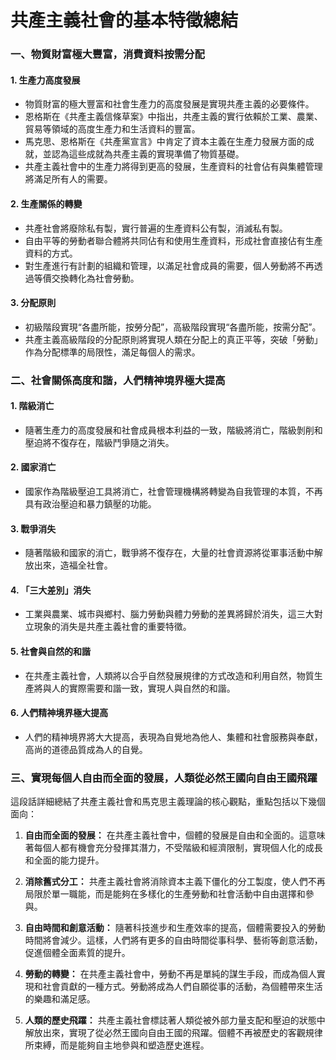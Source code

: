 # 共產主義社會的基本特徵總結

### 一、物質財富極大豐富，消費資料按需分配

#### 1. 生產力高度發展

- 物質財富的極大豐富和社會生產力的高度發展是實現共產主義的必要條件。
- 恩格斯在《共產主義信條草案》中指出，共產主義的實行依賴於工業、農業、貿易等領域的高度生產力和生活資料的豐富。
- 馬克思、恩格斯在《共產黨宣言》中肯定了資本主義在生產力發展方面的成就，並認為這些成就為共產主義的實現準備了物質基礎。
- 共產主義社會中的生產力將得到更高的發展，生產資料的社會佔有與集體管理將滿足所有人的需要。

#### 2. 生產關係的轉變

- 共產社會將廢除私有製，實行普遍的生產資料公有製，消滅私有製。
- 自由平等的勞動者聯合體將共同佔有和使用生產資料，形成社會直接佔有生產資料的方式。
- 對生產進行有計劃的組織和管理，以滿足社會成員的需要，個人勞動將不再透過等價交換轉化為社會勞動。

#### 3. 分配原則

- 初級階段實現“各盡所能，按勞分配”，高級階段實現“各盡所能，按需分配”。
- 共產主義高級階段的分配原則將實現人類在分配上的真正平等，突破「勞動」作為分配標準的局限性，滿足每個人的需求。

### 二、社會關係高度和諧，人們精神境界極大提高

#### 1. 階級消亡

- 隨著生產力的高度發展和社會成員根本利益的一致，階級將消亡，階級剝削和壓迫將不復存在，階級鬥爭隨之消失。

#### 2. 國家消亡

- 國家作為階級壓迫工具將消亡，社會管理機構將轉變為自我管理的本質，不再具有政治壓迫和暴力鎮壓的功能。

#### 3. 戰爭消失

- 隨著階級和國家的消亡，戰爭將不復存在，大量的社會資源將從軍事活動中解放出來，造福全社會。

#### 4. 「三大差別」消失

- 工業與農業、城市與鄉村、腦力勞動與體力勞動的差異將歸於消失，這三大對立現象的消失是共產主義社會的重要特徵。

#### 5. 社會與自然的和諧

- 在共產主義社會，人類將以合乎自然發展規律的方式改造和利用自然，物質生產將與人的實際需要和諧一致，實現人與自然的和諧。

#### 6. 人們精神境界極大提高

- 人們的精神境界將大大提高，表現為自覺地為他人、集體和社會服務與奉獻，高尚的道德品質成為人的自覺。

### 三、實現每個人自由而全面的發展，人類從必然王國向自由王國飛躍

這段話詳細總結了共產主義社會和馬克思主義理論的核心觀點，重點包括以下幾個面向：

1. **自由而全面的發展：**
 在共產主義社會中，個體的發展是自由和全面的。這意味著每個人都有機會充分發揮其潛力，不受階級和經濟限制，實現個人化的成長和全面的能力提升。

2. **消除舊式分工：**
 共產主義社會將消除資本主義下僵化的分工製度，使人們不再局限於單一職能，而是能夠在多樣化的生產勞動和社會活動中自由選擇和參與。

3. **自由時間和創意活動：**
 隨著科技進步和生產效率的提高，個體需要投入的勞動時間將會減少。這樣，人們將有更多的自由時間從事科學、藝術等創意活動，促進個體全面素質的提升。

4. **勞動的轉變：**
 在共產主義社會中，勞動不再是單純的謀生手段，而成為個人實現和社會貢獻的一種方式。勞動將成為人們自願從事的活動，為個體帶來生活的樂趣和滿足感。

5. **人類的歷史飛躍：**
 共產主義社會標誌著人類從被外部力量支配和壓迫的狀態中解放出來，實現了從必然王國向自由王國的飛躍。個體不再被歷史的客觀規律所束縛，而是能夠自主地參與和塑造歷史進程。